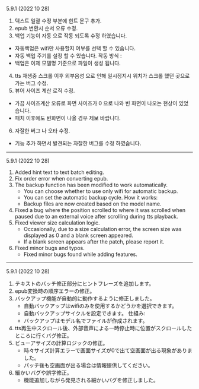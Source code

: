 5.9.1 (2022 10 28)
1. 텍스트 일괄 수정 부분에 힌트 문구 추가. 
2. epub 변환시 순서 오류 수정.
3. 백업 기능이 자동 으로 작동 되도록 수정 하였습니다. 
  - 자동백업은 wifi만 사용할지 여부를 선택 할 수 있습니다. 
  - 자동 백업 주기를 설정 할 수 있습니다.
  작동 방식 :
  - 백업은 이제 모델명 기준으로 파일이 생성 됩니다.
4. tts 재생중 스크롤 이후 외부음성 으로 인해 일시정지시 위치가 스크롤 했던 곳으로 가는 버그 수정.
5. 뷰어 사이즈 계산 로직 수정. 
  - 가끔 사이즈계산 오류로 화면 사이즈가 0 으로 나와 빈 화면이 나오는 현상이 있었습니다. 
  - 패치 이후에도 빈화면이 나올 경우 제보 바랍니다.
6. 자잘한 버그 나 오타 수정. 
  - 기능 추가 하면서 발견되는 자잘한 버그를 수정 하였습니다.

---

5.9.1 (2022 10 28)
1. Added hint text to text batch editing.
2. Fix order error when converting epub.
3. The backup function has been modified to work automatically.
   - You can choose whether to use only wifi for automatic backup.
   - You can set the automatic backup cycle.
   How it works:
   - Backup files are now created based on the model name.
4. Fixed a bug where the position scrolled to where it was scrolled when paused due to an external voice after scrolling during tts playback.
5. Fixed viewer size calculation logic.
   - Occasionally, due to a size calculation error, the screen size was displayed as 0 and a blank screen appeared.
   - If a blank screen appears after the patch, please report it.
6. Fixed minor bugs and typos.
   - Fixed minor bugs found while adding features.
---

5.9.1 (2022 10 28)
1. テキストのバッチ修正部分にヒントフレーズを追加します。
2. epub変換時の順序エラーの修正。
3. バックアップ機能が自動的に動作するように修正しました。
   - 自動バックアップはwifiのみを使用するかどうかを選択できます。
   - 自動バックアップサイクルを設定できます。
   仕組み:
   - バックアップはモデル名でファイルが作成されます。
4. tts再生中スクロール後、外部音声による一時停止時に位置がスクロールしたところに行くバグ修正。
5. ビューアサイズの計算ロジックの修正。
   - 時々サイズ計算エラーで画面サイズが0で出て空画面が出る現象がありました。
   - パッチ後も空画面が出る場合は情報提供してください。
6. 細かいバグや誤字修正。
   - 機能追加しながら発見される細かいバグを修正しました。